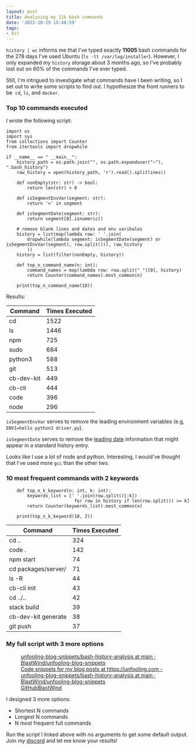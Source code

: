 ```yaml
---
layout: post
title: Analyzing my 11k bash commands
date: '2022-10-29 15:48:59'
tags:
- bit
---
```


`history | wc` informs me that I've typed exactly **11005** bash commands for the 278 days I've used Ubuntu (`ls -lt /var/log/installer`). However, I only expanded my `history` storage about 3 months ago, so I've probably lost out on 60% of the commands I've ever typed.

Still, I'm intrigued to investigate what commands have I been writing, so I set out to write some scripts to find out. I hypothesize the front runners to be &nbsp;`cd`, `ls`, and `docker`.

### Top 10 commands executed 

I wrote the following script:

    import os
    import sys
    from collections import Counter
    from itertools import dropwhile
    
    if __name__ == " __main__":
        history_path = os.path.join("", os.path.expanduser("~"), ".bash_history")
        raw_history = open(history_path, 'r').read().splitlines()
    
        def nonEmpty(str: str) -> bool:
            return len(str) > 0
    
        def isSegmentEnvVar(segment: str):
            return '=' in segment
    
        def isSegmentDate(segment: str):
            return segment[0].isnumeric()
    
        # remove blank lines and dates and env varibales
        history = list(map(lambda row: ' '.join(
            dropwhile(lambda segment: isSegmentDate(segment) or isSegmentEnvVar(segment), row.split())), raw_history
            ))
        history = list(filter(nonEmpty, history))
        
        def top_n_command_name(n: int):
            command_names = map(lambda row: row.split(" ")[0], history)
            return Counter(command_names).most_common(n)
            
        print(top_n_command_name(10))

Results:

<!--kg-card-begin: markdown-->

| Command | Times Executed |
| --- | --- |
| cd | 1522 |
| ls | 1446 |
| npm | 725 |
| sudo | 684 |
| python3 | 588 |
| git | 513 |
| cb-dev-kit | 449 |
| cb-cli | 444 |
| code | 396 |
| node | 296 |

<!--kg-card-end: markdown-->

`isSegmentEnvVar` serves to remove the leading environment variables (e.g, `ENV1=hello python3 driver.py`).

`isSegmentDate` serves to remove the [leading date](https://www.cherryservers.com/blog/a-complete-guide-to-linux-bash-history#add-date-and-timestamps-to-bash-history-output) information that might appear in a standard history entry.

Looks like I use a lot of node and python. Interesting, I would've thought that I've used more `gcc` than the other two.

### 10 most frequent commands with 2 keywords

        def top_n_k_keyword(n: int, k: int):
            keywords_list = [' '.join(row.split()[:k])
                              for row in history if len(row.split()) >= k]
            return Counter(keywords_list).most_common(n)
            
        print(top_n_k_keyword(10, 2))

<!--kg-card-begin: markdown-->

| Command | Times Executed |
| --- | --- |
| cd .. | 324 |
| code . | 142 |
| npm start | 74 |
| cd packages/server/ | 71 |
| ls -R | 44 |
| cb-cli init | 43 |
| cd ../.. | 42 |
| stack build | 39 |
| cb-dev-kit generate | 38 |
| git push | 37 |

<!--kg-card-end: markdown-->
### My full script with 3 more options
<figure class="kg-card kg-bookmark-card"><a class="kg-bookmark-container" href="https://github.com/BlastWind/unfooling-blog-snippets/tree/main/bash-history-analysis"><div class="kg-bookmark-content">
<div class="kg-bookmark-title">unfooling-blog-snippets/bash-history-analysis at main · BlastWind/unfooling-blog-snippets</div>
<div class="kg-bookmark-description">Code snippets for my blog posts at https://unfooling.com - unfooling-blog-snippets/bash-history-analysis at main · BlastWind/unfooling-blog-snippets</div>
<div class="kg-bookmark-metadata">
<img class="kg-bookmark-icon" src="https://github.com/fluidicon.png" alt=""><span class="kg-bookmark-author">GitHub</span><span class="kg-bookmark-publisher">BlastWind</span>
</div>
</div>
<div class="kg-bookmark-thumbnail"><img src="https://opengraph.githubassets.com/f0d78b96beb3a3e50f05bc80f451f7b2f700b49f4af5f42783f69d0b03cb6c57/BlastWind/unfooling-blog-snippets" alt=""></div></a></figure>

I designed 3 more options:

- Shortest N commands
- Longest N commands
- N most frequent full commands

Run the script I linked above with no arguments to get some default output. Join my [discord](https://discord.com/invite/RXDrfY3Svu) and let me know your results!

